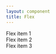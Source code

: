 ```yaml
---
layout: component
title: Flex
---
```


<div class="flex flex-justify--between">
  <div class="flex-item flex-item--start">Flex item 1</div>
  <div class="flex-item flex-item--center">Flex item 2</div>
  <div class="flex-item flex-item--end">Flex item 3</div>
</div>
